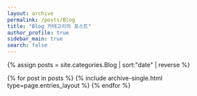 ```yaml
---
layout: archive
permalink: /posts/Blog
title: "Blog 카테고리의 포스트"
author_profile: true
sidebar_main: true
search: false
---
```


{% assign posts = site.categories.Blog | sort:"date" | reverse %}

{% for post in posts %}
{% include archive-single.html type=page.entries_layout %}
{% endfor %}
